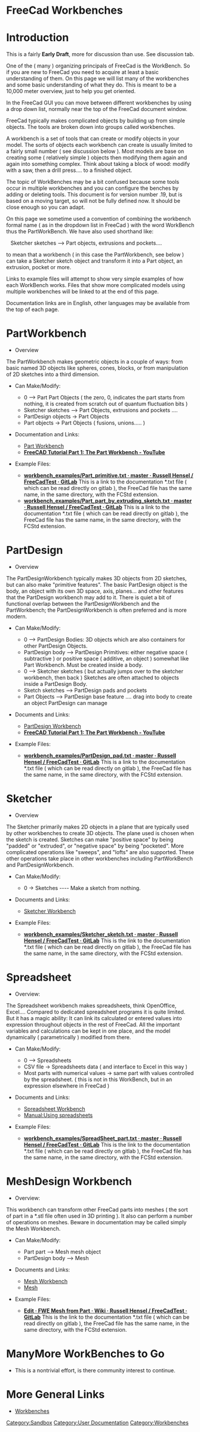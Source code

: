 # FreeCad Workbenches

# Introduction

This is a fairly **Early Draft**, more for discussion than use. See discussion tab.

One of the ( many ) organizing principals of FreeCad is the WorkBench. So if you are new to FreeCad you need to acquire at least a basic understanding of them. On this page we will list many of the workbenches and some basic understanding of what they do. This is meant to be a 10,000 meter overview, just to help you get oriented.

In the FreeCad GUI you can move between different workbenches by using a drop down list, normally near the top of the FreeCad document window.

FreeCad typically makes complicated objects by building up from simple objects. The tools are broken down into groups called workbenches.

A workbench is a set of tools that can create or modify objects in your model. The sorts of objects each workbench can create is usually limited to a fairly small number ( see discussion below ). Most models are base on creating some ( relatively simple ) objects then modifying them again and again into something complex. Think about taking a block of wood: modify with a saw, then a drill press\.... to a finished object.

The topic of WorkBenches may be a bit confused because some tools occur in multiple workbenches and you can configure the benches by adding or deleting tools. This document is for version number .19, but is based on a moving target, so will not be fully defined now. It should be close enough so you can adapt.

On this page we sometime used a convention of combining the workbench formal name ( as in the dropdown list in FreeCad ) with the word WorkBench thus the PartWorkBench. We have also used shorthand like:

   Sketcher sketches --> Part objects, extrusions and pockets....

to mean that a workbench ( in this case the PartWorkbench, see below ) can take a Sketcher sketch object and transform it into a Part object, an extrusion, pocket or more.

Links to example files will attempt to show very simple examples of how each WorkBench works. Files that show more complicated models using multiple workbenches will be linked to at the end of this page.

Documentation links are in English, other languages may be available from the top of each page.

# PartWorkbench

-   Overview

The PartWorkbench makes geometric objects in a couple of ways: from basic named 3D objects like spheres, cones, blocks, or from manipulation of 2D sketches into a third dimension.

-   Can Make/Modify:
    -   0 \--\> Part Part Objects ( the zero, 0, indicates the part starts from nothing, it is created from scratch out of quantum fluctuation bits )
    -   Sketcher sketches \--\> Part Objects, extrusions and pockets \....
    -   PartDesign objects -\> Part Objects
    -   Part objects -\> Part Objects ( fusions, unions\..... )

-   Documentation and Links:
    -   [Part Workbench](Part_Workbench.md)
    -   **[FreeCAD Tutorial Part 1: The Part Workbench - YouTube](https://www.youtube.com/watch?v=izAB2ax3Mis)**

-   Example Files:
    -   **[workbench\_examples/Part\_primitive.txt · master · Russell Hensel / FreeCadTest · GitLab](https://gitlab.com/russhensel/freecadtest/-/blob/master/workbench_examples/Part_primitive.txt)** This is a link to the documentation \*.txt file ( which can be read directly on gitlab ), the FreeCad file has the same name, in the same directory, with the FCStd extension.
    -   **[workbench\_examples/Part\_part\_by\_extruding\_sketch.txt · master · Russell Hensel / FreeCadTest · GitLab](https://gitlab.com/russhensel/freecadtest/-/blob/master/workbench_examples/Part_part_by_extruding_sketch.txt)** This is a link to the documentation \*.txt file ( which can be read directly on gitlab ), the FreeCad file has the same name, in the same directory, with the FCStd extension.

# PartDesign

-   Overview

The PartDesignWorkbench typically makes 3D objects from 2D sketches, but can also make \"primitive features\". The basic PartDesign object is the body, an object with its own 3D space, axis, planes\... and other features that the PartDesign workbench may add to it. There is quiet a bit of functional overlap between the PartDesignWorkbench and the PartWorkbench; the PartDesignWorkbench is often preferred and is more modern.

-   Can Make/Modify:
    -   0 \--\> PartDesign Bodies: 3D objects which are also containers for other PartDesign Objects.
    -   PartDesign body \--\> PartDesign Primitives: either negative space ( subtractive ) or positive space ( additive, an object ) somewhat like Part Workbench. Must be created inside a body.
    -   0 \--\> Sketcher sketches ( but actually jumps over to the sketcher workbench, then back ) Sketches are often attached to objects inside a PartDesign Body.
    -   Sketch sketches \--\> PartDesign pads and pockets
    -   Part Objects \--\> PartDesign base feature \.... drag into body to create an object PartDesign can manage

-   Documents and Links:
    -   [PartDesign Workbench](PartDesign_Workbench.md)
    -   **[FreeCAD Tutorial Part 1: The Part Workbench - YouTube](https://www.youtube.com/watch?v=izAB2ax3Mis)**

-   Example Files:
    -   **[workbench\_examples/PartDesign\_pad.txt · master · Russell Hensel / FreeCadTest · GitLab](https://gitlab.com/russhensel/freecadtest/-/blob/master/workbench_examples/PartDesign_pad.txt)** This is a link to the documentation \*.txt file ( which can be read directly on gitlab ), the FreeCad file has the same name, in the same directory, with the FCStd extension.

# Sketcher

-   Overview

The Sketcher primarily makes 2D objects in a plane that are typically used by other workbenches to create 3D objects. The plane used is chosen when the sketch is created. Sketches can make \"positive space\" by being \"padded\" or \"extruded\", or \"negative space\" by being \"pocketed\". More complicated operations like \"sweeps\", and \"lofts\" are also supported. These other operations take place in other workbenches including PartWorkBench and PartDesignWorkbench.

-   Can Make/Modify:
    -   0 -\> Sketches \-\-\-- Make a sketch from nothing.

-   Documents and Links:
    -   [Sketcher Workbench](Sketcher_Workbench.md)

-   Example Files:
    -   **[workbench\_examples/Sketcher\_sketch.txt · master · Russell Hensel / FreeCadTest · GitLab](https://gitlab.com/russhensel/freecadtest/-/blob/master/workbench_examples/Sketcher_sketch.txt)** This is the link to the documentation \*.txt file ( which can be read directly on gitlab ), the FreeCad file has the same name, in the same directory, with the FCStd extension.

# Spreadsheet

-   Overview:

The Spreadsheet workbench makes spreadsheets, think OpenOffice, Excel\.... Compared to dedicated spreadsheet programs it is quite limited. But it has a magic ability: It can link its calculated or entered values into expression throughout objects in the rest of FreeCad. All the important variables and calculations can be kept in one place, and the model dynamically ( parametrically ) modified from there.

-   Can Make/Modify:
    -   0 \--\> Spreadsheets
    -   CSV file -\> Spreadsheets data ( and interface to Excel in this way )
    -   Most parts with numerical values -\> same part with values controlled by the spreadsheet. ( this is not in this WorkBench, but in an expression elsewhere in FreeCad )

-   Documents and Links:
    -   [Spreadsheet Workbench](Spreadsheet_Workbench.md)
    -   [Manual:Using spreadsheets](Manual:Using_spreadsheets.md)

-   Example Files:
    -   **[workbench\_examples/SpreadSheet\_part.txt · master · Russell Hensel / FreeCadTest · GitLab](https://gitlab.com/russhensel/freecadtest/-/blob/master/workbench_examples/SpreadSheet_part.txt)** This is the link to the documentation \*.txt file ( which can be read directly on gitlab ), the FreeCad file has the same name, in the same directory, with the FCStd extension.

# MeshDesign Workbench 

-   Overview:

This workbench can transform other FreeCad parts into meshes ( the sort of part in a \*.stl file often used in 3D printing ). It also can perform a number of operations on meshes. Beware in documentation may be called simply the Mesh Workbench.

-   Can Make/Modify:
    -   Part part \--\> Mesh mesh object
    -   PartDesign body \--\> Mesh

-   Documents and Links:
    -   [Mesh Workbench](Mesh_Workbench.md)
    -   [Mesh](Mesh.md)

-   Example Files:
    -   **[Edit · FWE Mesh from Part · Wiki · Russell Hensel / FreeCadTest · GitLab](https://gitlab.com/russhensel/freecadtest/-/wikis/FWE-Mesh-from-Part/edit)** This is the link to the documentation \*.txt file ( which can be read directly on gitlab ), the FreeCad file has the same name, in the same directory, with the FCStd extension.

# ManyMore WorkBenches to Go 

-   This is a nontrivial effort, is there community interest to continue.

# More General Links 

-   [Workbenches](Workbenches.md)

[Category:Sandbox](Category:Sandbox.md) [Category:User Documentation](Category:User_Documentation.md) [Category:Workbenches](Category:Workbenches.md)
